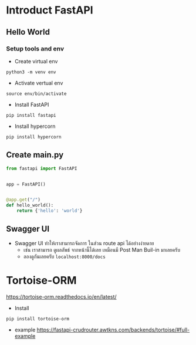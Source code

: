 # Introduct FastAPI

## Hello World

### Setup tools and env

- Create virtual env

```
python3 -m venv env
```

- Activate vertual env

```
source env/bin/activate
```

- Install FastAPI

```
pip install fastapi
```

- Install hypercorn

```
pip install hypercorn
```

## Create main.py

```python
from fastapi import FastAPI


app = FastAPI()


@app.get("/")
def hello_world():
    return {'hello': 'world'}
```

## Swagger UI

- Swagger UI ทำให้เราสามารถจัดการ ในส่วน route api ได้อย่างง่ายดาย
  - เช่น เราสามารถ ดูผลลัพธ์ จากหน้านี้ได้เลย เหมือนมี Post Man Buil-in มาเลยครับ
  - ลองดูกันเลยครับ `localhost:8000/docs`


# Tortoise-ORM

https://tortoise-orm.readthedocs.io/en/latest/

- Install
```
pip install tortoise-orm
```

- example
https://fastapi-crudrouter.awtkns.com/backends/tortoise/#full-example